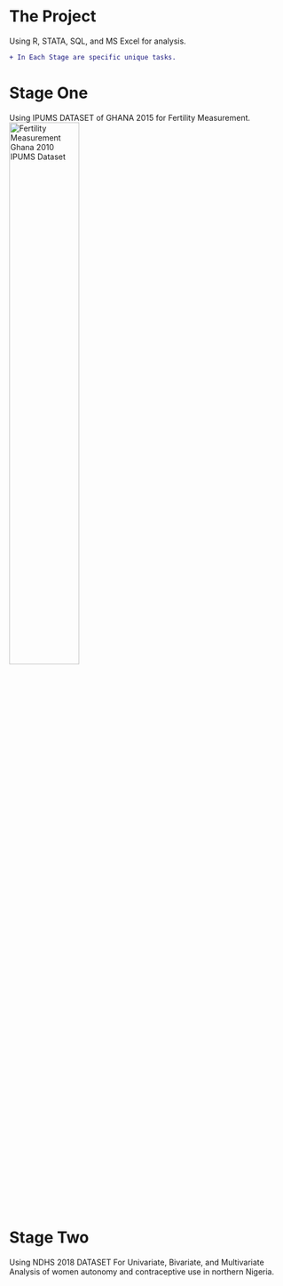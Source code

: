 # The Project
Using R, STATA, SQL, and MS Excel for analysis.

```diff
+ In Each Stage are specific unique tasks.
```
# Stage One
Using IPUMS DATASET of GHANA 2015 for Fertility Measurement.
<img src="https://github.com/OluSure/TeamTask/blob/cd036f63d0a3790c5d304e47d5a3bb907c11b973/MsExcel/ms-excel-ipums.jpg" height="50%" width="50%" alt="Fertility Measurement Ghana 2010 IPUMS Dataset">

# Stage Two
Using NDHS 2018 DATASET For Univariate, Bivariate, and Multivariate Analysis of women autonomy and contraceptive use in northern Nigeria.

